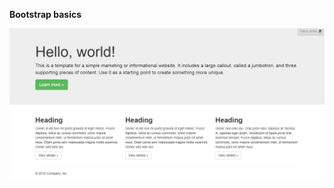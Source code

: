 **Bootstrap basics**

![bootstrap-basics](https://github.com/lazarnorberto/common-components/blob/master/bootstrap/bootstrap-basics/bootstrap-basics.PNG)